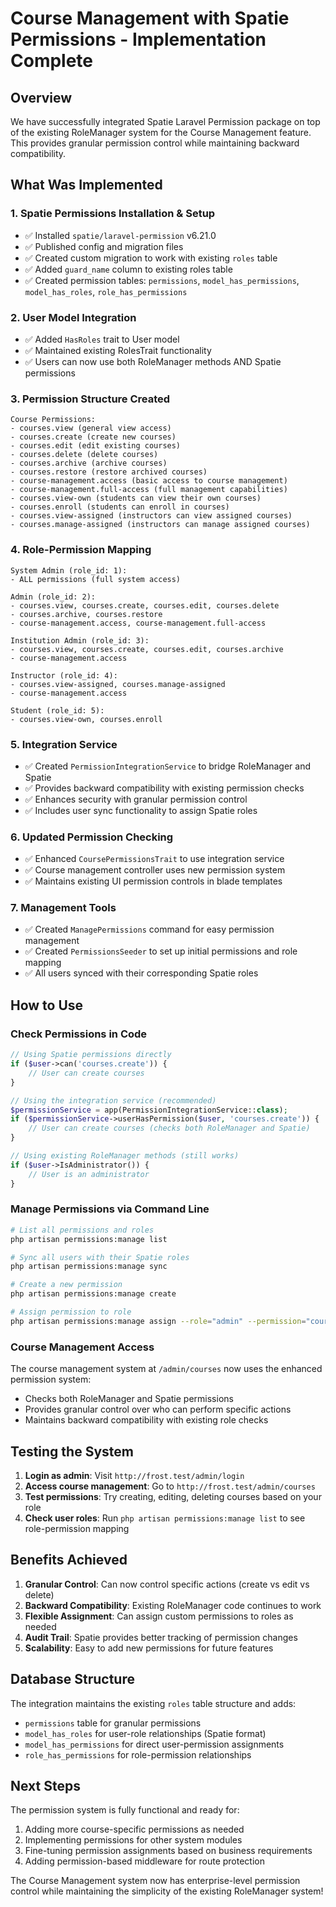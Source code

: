 # Course Management with Spatie Permissions - Implementation Complete

## Overview

We have successfully integrated Spatie Laravel Permission package on top of the existing RoleManager system for the Course Management feature. This provides granular permission control while maintaining backward compatibility.

## What Was Implemented

### 1. Spatie Permissions Installation & Setup
- ✅ Installed `spatie/laravel-permission` v6.21.0
- ✅ Published config and migration files  
- ✅ Created custom migration to work with existing `roles` table
- ✅ Added `guard_name` column to existing roles table
- ✅ Created permission tables: `permissions`, `model_has_permissions`, `model_has_roles`, `role_has_permissions`

### 2. User Model Integration
- ✅ Added `HasRoles` trait to User model
- ✅ Maintained existing RolesTrait functionality
- ✅ Users can now use both RoleManager methods AND Spatie permissions

### 3. Permission Structure Created
```
Course Permissions:
- courses.view (general view access)
- courses.create (create new courses)
- courses.edit (edit existing courses)
- courses.delete (delete courses)
- courses.archive (archive courses)
- courses.restore (restore archived courses)
- course-management.access (basic access to course management)
- course-management.full-access (full management capabilities)
- courses.view-own (students can view their own courses)
- courses.enroll (students can enroll in courses)
- courses.view-assigned (instructors can view assigned courses)
- courses.manage-assigned (instructors can manage assigned courses)
```

### 4. Role-Permission Mapping
```
System Admin (role_id: 1):
- ALL permissions (full system access)

Admin (role_id: 2):
- courses.view, courses.create, courses.edit, courses.delete
- courses.archive, courses.restore
- course-management.access, course-management.full-access

Institution Admin (role_id: 3):
- courses.view, courses.create, courses.edit, courses.archive
- course-management.access

Instructor (role_id: 4):
- courses.view-assigned, courses.manage-assigned
- course-management.access

Student (role_id: 5):
- courses.view-own, courses.enroll
```

### 5. Integration Service
- ✅ Created `PermissionIntegrationService` to bridge RoleManager and Spatie
- ✅ Provides backward compatibility with existing permission checks
- ✅ Enhances security with granular permission control
- ✅ Includes user sync functionality to assign Spatie roles

### 6. Updated Permission Checking
- ✅ Enhanced `CoursePermissionsTrait` to use integration service
- ✅ Course management controller uses new permission system
- ✅ Maintains existing UI permission controls in blade templates

### 7. Management Tools
- ✅ Created `ManagePermissions` command for easy permission management
- ✅ Created `PermissionsSeeder` to set up initial permissions and role mapping
- ✅ All users synced with their corresponding Spatie roles

## How to Use

### Check Permissions in Code
```php
// Using Spatie permissions directly
if ($user->can('courses.create')) {
    // User can create courses
}

// Using the integration service (recommended)
$permissionService = app(PermissionIntegrationService::class);
if ($permissionService->userHasPermission($user, 'courses.create')) {
    // User can create courses (checks both RoleManager and Spatie)
}

// Using existing RoleManager methods (still works)
if ($user->IsAdministrator()) {
    // User is an administrator
}
```

### Manage Permissions via Command Line
```bash
# List all permissions and roles
php artisan permissions:manage list

# Sync all users with their Spatie roles
php artisan permissions:manage sync

# Create a new permission
php artisan permissions:manage create

# Assign permission to role
php artisan permissions:manage assign --role="admin" --permission="courses.special"
```

### Course Management Access
The course management system at `/admin/courses` now uses the enhanced permission system:
- Checks both RoleManager and Spatie permissions
- Provides granular control over who can perform specific actions
- Maintains backward compatibility with existing role checks

## Testing the System

1. **Login as admin**: Visit `http://frost.test/admin/login`
2. **Access course management**: Go to `http://frost.test/admin/courses`
3. **Test permissions**: Try creating, editing, deleting courses based on your role
4. **Check user roles**: Run `php artisan permissions:manage list` to see role-permission mapping

## Benefits Achieved

1. **Granular Control**: Can now control specific actions (create vs edit vs delete)
2. **Backward Compatibility**: Existing RoleManager code continues to work
3. **Flexible Assignment**: Can assign custom permissions to roles as needed
4. **Audit Trail**: Spatie provides better tracking of permission changes
5. **Scalability**: Easy to add new permissions for future features

## Database Structure

The integration maintains the existing `roles` table structure and adds:
- `permissions` table for granular permissions
- `model_has_roles` for user-role relationships (Spatie format)
- `model_has_permissions` for direct user-permission assignments
- `role_has_permissions` for role-permission relationships

## Next Steps

The permission system is fully functional and ready for:
1. Adding more course-specific permissions as needed
2. Implementing permissions for other system modules
3. Fine-tuning permission assignments based on business requirements
4. Adding permission-based middleware for route protection

The Course Management system now has enterprise-level permission control while maintaining the simplicity of the existing RoleManager system!
